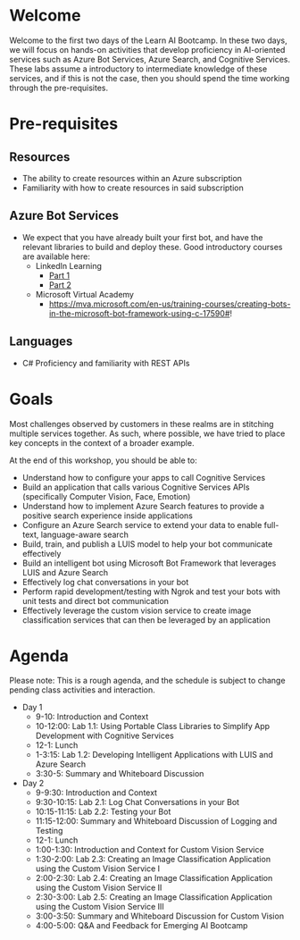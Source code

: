 # Welcome

Welcome to the first two days of the Learn AI Bootcamp. In these two days, we will focus on hands-on activities that develop proficiency in AI-oriented services such as Azure Bot Services, Azure Search, and Cognitive Services. These labs assume a introductory to intermediate knowledge of these services, and if this is not the case, then you should spend the time working through the pre-requisites.

# Pre-requisites

## Resources

- The ability to create resources within an Azure subscription
- Familiarity with how to create resources in said subscription

## Azure Bot Services

- We expect that you have already built your first bot, and have the relevant libraries to build and deploy these. Good introductory courses are available here:
  - LinkedIn Learning
    - [Part 1](https://www.linkedin.com/learning/creating-bots-with-the-microsoft-bot-framework-part-1)
    - [Part 2](https://www.linkedin.com/learning/creating-bots-with-the-microsoft-bot-framework-part-2)
  - Microsoft Virtual Academy
    - https://mva.microsoft.com/en-us/training-courses/creating-bots-in-the-microsoft-bot-framework-using-c-17590#!

 ## Languages

- C# Proficiency and familiarity with REST APIs

# Goals

Most challenges observed by customers in these realms are in stitching multiple services together. As such, where possible, we have tried to place key concepts in the context of a broader example. 

At the end of this workshop, you should be able to:

- Understand how to configure your apps to call Cognitive Services
- Build an application that calls various Cognitive Services APIs (specifically Computer Vision, Face, Emotion)
- Understand how to implement Azure Search features to provide a positive search experience inside applications
- Configure an Azure Search service to extend your data to enable full-text, language-aware search
- Build, train, and publish a LUIS model to help your bot communicate effectively
- Build an intelligent bot using Microsoft Bot Framework that leverages LUIS and Azure Search
- Effectively log chat conversations in your bot
- Perform rapid development/testing with Ngrok and test your bots with unit tests and direct bot communication
- Effectively leverage the custom vision service to create image classification services that can then be leveraged by an application


# Agenda

Please note: This is a rough agenda, and the schedule is subject to change pending class activities and interaction.

- Day 1
  - 9-10: Introduction and Context 
  - 10-12:00: Lab 1.1: Using Portable Class Libraries to Simplify App Development with Cognitive Services
  - 12-1: Lunch
  - 1-3:15: Lab 1.2: Developing Intelligent Applications with LUIS and Azure Search
  - 3:30-5: Summary and Whiteboard Discussion 
- Day 2 
  - 9-9:30: Introduction and Context
  - 9:30-10:15: Lab 2.1: Log Chat Conversations in your Bot 
  - 10:15-11:15: Lab 2.2: Testing your Bot
  - 11:15-12:00: Summary and Whiteboard Discussion of Logging and Testing
  - 12-1: Lunch
  - 1:00-1:30: Introduction and Context for Custom Vision Service
  - 1:30-2:00: Lab 2.3: Creating an Image Classification Application using the Custom Vision Service I
  - 2:00-2:30: Lab 2.4: Creating an Image Classification Application using the Custom Vision Service II
  - 2:30-3:00: Lab 2.5: Creating an Image Classification Application using the Custom Vision Service III
  - 3:00-3:50: Summary and Whiteboard Discussion for Custom Vision
  - 4:00-5:00: Q&A and Feedback for Emerging AI Bootcamp

